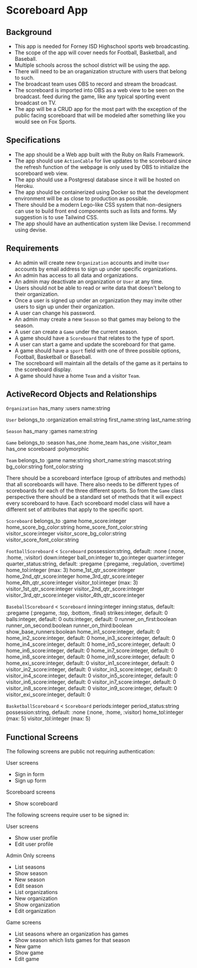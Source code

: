 # Scoreboard App

## Background

* This app is needed for Forney ISD Highschool sports web broadcasting.
* The scope of the app will cover needs for Football, Basketball, and Baseball.
* Multiple schools across the school district will be using the app.
* There will need to be an oraganization structure with users that belong to
  such.
* The broadcast team uses OBS to record and stream the broadcast.
* The scoreboard is imported into OBS as a web view to be seen on the broadcast.
  feed during the game, like any typical sporting event broadcast on TV.
* The app will be a CRUD app for the most part with the exception of the public
  facing scoreboard that will be modeled after something like you would see on
  Fox Sports.

## Specifications

* The app should be a Web app built with the Ruby on Rails Framework.
* The app should use `ActionCable` for live updates to the scoreboard since the
  refresh function of the webpage is only used by OBS to initialize the
  scoreboard web view.
* The app should use a Postgresql database since it will be hosted on Heroku.
* The app should be containerized using Docker so that the development
  environment will be as close to production as possible.
* There should be a modern Lego-like CSS system that non-designers can use to
  build front end components such as lists and forms.  My suggestion is to use
  Tailwind CSS.
* The app should have an authentication system like Devise.  I recommend using
  devise.

## Requirements

* An admin will create new `Organization` accounts and invite `User` accounts by
  email address to sign up under specific organizations.
* An admin has access to all data and organizations.
* An admin may deactivate an organization or `User` at any time.
* Users should not be able to read or write data that doesn't belong to
  their organization.
* Once a user is signed up under an organization they may invite other users to
  sign up under their organization.
* A user can change his password.
* An admin may create a new `Season` so that games may belong to the season.
* A user can create a `Game` under the current season.
* A game should have a `Scoreboard` that relates to the type of sport.
* A user can start a game and update the scoreboard for that game.
* A game should have a `sport` field with one of three possible options,
  Football, Basketball or Baseball.
* The socreboard will maintain all the details of the game as it pertains to the
  scoreboard display.
* A game should have a home `Team` and a visitor `Team`.


## ActiveRecord Objects and Relationships

`Organization`
has_many :users
name:string

`User`
belongs_to :organization
email:string
first_name:string
last_name:string

`Season`
has_many :games
name:string

`Game`
belongs_to :season
has_one :home_team
has_one :visitor_team
has_one scoreboard :polymorphic

`Team`
belongs_to :game
name:string
short_name:string
mascot:string
bg_color:string
font_color:string

There should be a scoreboard interface (group of attributes and methods) that
all scoreboards will have.  There also needs to be different types of
scoreboards for each of the three different sports.  So from the `Game` class
perspective there should be a standard set of methods that it will expect every
scoreboard to have.  Each scoreboard model class will have a different set of
attributes that apply to the specific sport.

`Scoreboard`
belongs_to :game
home_score:integer
home_score_bg_color:string
home_score_font_color:string
visitor_score:integer
visitor_score_bg_color:string
visitor_score_font_color:string


`FootballScoreboard` < `Scoreboard`
possession:string, default: :none (:none, :home, :visitor)
down:integer
ball_on:integer
to_go:integer
quarter:integer
quarter_status:string, default: :pregame (:pregame, :regulation, :overtime)
home_tol:integer (max: 3)
home_1st_qtr_score:integer
home_2nd_qtr_score:integer
home_3rd_qtr_score:integer
home_4th_qtr_score:integer
visitor_tol:integer (max: 3)
visitor_1st_qtr_score:integer
visitor_2nd_qtr_score:integer
visitor_3rd_qtr_score:integer
visitor_4th_qtr_score:integer



`BaseballScoreboard` < `Scoreboard`
inning:integer
inning:status, default: :pregame (:pregame, :top, :bottom, :final)
strikes:integer, default: 0
balls:integer, default: 0
outs:integer, default: 0
runner_on_first:boolean
runner_on_second:boolean
runner_on_third:boolean
show_base_runners:boolean
home_in1_score:integer, default: 0
home_in2_score:integer, default: 0
home_in3_score:integer, default: 0
home_in4_score:integer, default: 0
home_in5_score:integer, default: 0
home_in6_score:integer, default: 0
home_in7_score:integer, default: 0
home_in8_score:integer, default: 0
home_in9_score:integer, default: 0
home_exi_score:integer, default: 0
visitor_in1_score:integer, default: 0
visitor_in2_score:integer, default: 0
visitor_in3_score:integer, default: 0
visitor_in4_score:integer, default: 0
visitor_in5_score:integer, default: 0
visitor_in6_score:integer, default: 0
visitor_in7_score:integer, default: 0
visitor_in8_score:integer, default: 0
visitor_in9_score:integer, default: 0
visitor_exi_score:integer, default: 0


`BasketballScoreboard` < `Scoreboard`
periods:integer
period_status:string
possession:string, default: :none (:none, :home, :visitor)
home_tol:integer (max: 5)
visitor_tol:integer (max: 5)


## Functional Screens

The following screens are public not requiring authentication:

User screens
* Sign in form
* Sign up form

Scoreboard screens
* Show scoreboard

The following screens require user to be signed in:

User screens
* Show user profile
* Edit user profile

Admin Only screens
* List seasons
* Show season
* New season
* Edit season
* List organizations
* New organization
* Show organization
* Edit organization

Game screens
* List seasons where an organization has games
* Show season which lists games for that season
* New game
* Show game
* Edit game



